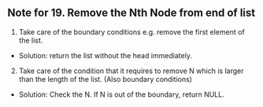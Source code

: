 ## Note for 19. Remove the Nth Node from end of list

1. Take care of the boundary conditions e.g. remove the first element of the list.

* Solution: return the list without the head immediately.

2. Take care of the condition that it requires to remove N which is larger than the length of the list. (Also boundary conditions)

* Solution: Check the N. If N is out of the boundary, return NULL.